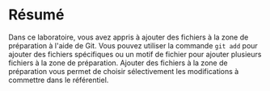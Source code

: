 # Résumé

Dans ce laboratoire, vous avez appris à ajouter des fichiers à la zone de préparation à l'aide de Git. Vous pouvez utiliser la commande `git add` pour ajouter des fichiers spécifiques ou un motif de fichier pour ajouter plusieurs fichiers à la zone de préparation. Ajouter des fichiers à la zone de préparation vous permet de choisir sélectivement les modifications à commettre dans le référentiel.
